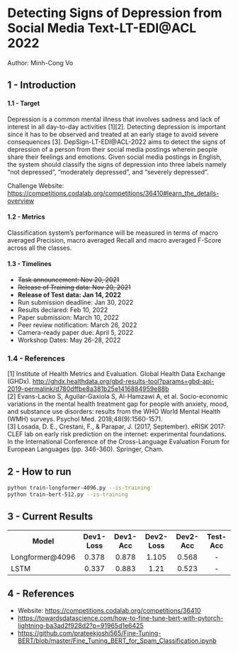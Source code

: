 # Detecting Signs of Depression from Social Media Text-LT-EDI@ACL 2022

Author: Minh-Cong Vo

## 1 - Introduction

#### 1.1 - Target

Depression is a common mental illness that involves sadness and lack of interest in all day-to-day activities [1][2]. Detecting depression is important since it has to be observed and treated at an early stage to avoid severe consequences [3]. DepSign-LT-EDI@ACL-2022 aims to detect the signs of depression of a person from their social media postings wherein people share their feelings and emotions. Given social media postings in English, the system should classify the signs of depression into three labels namely “not depressed”, “moderately depressed”, and “severely depressed”.

Challenge Website: https://competitions.codalab.org/competitions/36410#learn_the_details-overview

#### 1.2 - Metrics

Classification system’s performance will be measured in terms of macro averaged Precision, macro averaged Recall and macro averaged F-Score across all the classes.

#### 1.3 - Timelines

- ~~Task announcement: Nov 20, 2021~~
- ~~Release of Training data: Nov 20, 2021~~
- **Release of Test data: Jan 14, 2022**
- Run submission deadline: Jan 30, 2022
- Results declared: Feb 10, 2022
- Paper submission: March 10, 2022
- Peer review notification: March 26, 2022
- Camera-ready paper due: April 5, 2022
- Workshop Dates: May 26-28, 2022

### 1.4 - References

[1] Institute of Health Metrics and Evaluation. Global Health Data Exchange (GHDx). http://ghdx.healthdata.org/gbd-results-tool?params=gbd-api-2019-permalink/d780dffbe8a381b25e1416884959e88b \
[2] Evans-Lacko S, Aguilar-Gaxiola S, Al-Hamzawi A, et al. Socio-economic variations in the mental health treatment gap for people with anxiety, mood, and substance use disorders: results from the WHO World Mental Health (WMH) surveys. Psychol Med. 2018;48(9):1560-1571.\
[3] Losada, D. E., Crestani, F., & Parapar, J. (2017, September). eRISK 2017: CLEF lab on early risk prediction on the internet: experimental foundations. In the International Conference of the Cross-Language Evaluation Forum for European Languages (pp. 346-360). Springer, Cham.

## 2 - How to run

```bash
python train-longformer-4096.py --is-training
python train-bert-512.py --is-training
```
## 3 - Current Results

<table>
  <tr>
    <th>Model</th>
    <th><center>Dev1-Loss</center></th>
    <th><center>Dev1-Acc</center></th>
    <th><center>Dev2-Loss</center></th>
    <th><center>Dev2-Acc</center></th>
    <th><center>Test-Acc</center></th>
  </tr>
  <tr>
    <td>Longformer@4096</td>
    <td><center>0.378</center></td>
    <td><center>0.878</center></td>
    <td><center>1.105</center></td>
    <td><center>0.568</center></td>
    <td><center>-</center></td>
  </tr>

  <tr>
    <td>LSTM</td>
    <td><center>0.337</center></td>
    <td><center>0.883</center></td>
    <td><center>1.21</center></td>
    <td><center>0.523</center></td>
    <td><center>-</center></td>
  </tr>
</table>

## 4 - References

- Website: https://competitions.codalab.org/competitions/36410
- https://towardsdatascience.com/how-to-fine-tune-bert-with-pytorch-lightning-ba3ad2f928d2?p=91965d1e6425
- https://github.com/prateekjoshi565/Fine-Tuning-BERT/blob/master/Fine_Tuning_BERT_for_Spam_Classification.ipynb
